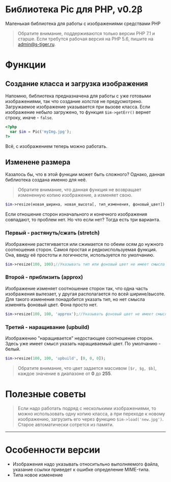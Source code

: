 # Библиотека Pic для PHP, v0.2&beta;

Маленькая библиотека для работы с изображениями средствами PHP

>Обратите внимание, поддерживаются только версии PHP 7.1 и старше. Если требутся рабочая версия на PHP 5.6, пишите на <admin@s-tiger.ru>.

# Функции

## Создание класса и загрузка изображения

Напомню, библиотека предназначена для работы с уже готовыми изображениями, так что создание *холстов* не предусмотрено. Загружаемое изображение указывается при вызове класса. Если изображение небыло загружено, то функция `$im->getErr()` вернет строку, иначе - `false`.

```php
<?php
  var $im = Pic('myImg.jpg');
?>
```

Всё, с изображением теперь можно работать.

## Изменене размера

Казалось бы, что в этой функции может быть сложного? Однако, данная библиотека создана именно для неё.

>Обратите внимание, что данная функция не возвращает измененную копию изображение, а изменяет свою.

```php
$im->resize(новая_ширина, новая_высота[, тип_изменения, фоновый_цвет])
``` 

Если отношение сторон изначального и конечного изображения совпадают, то проблем нет. Но что если нет? Тогда есть три варианта.

### Первый - растянуть/сжать (stretch)

Изображение растягивается или сжимается по обеим осям до нужного соотношения сторон. Самоя простая и редкоиспользуемая функция. Она, ввиду её простоты и логичности, используется по умолчанию.

```php
$im->resize(100, 100);//Указывать тип или фоновый цвет не имеет смысла
``` 

### Второй - приблизить (approx)

Изображение изменяет соотношение сторон так, что одна часть изображения вылезает, у другая располагается по всей ширине/высоте. Для такого изменения понадобится указать тип, но нет смысла изменять фоновый цвет. Фона просто нет.

```php
$im->resize(100, 100, 'approx');//Указывать фоновый цвет не имеет смысла
``` 

### Третий - наращивание (upbuild)

Изображению "наращивается" недостающее соотношение сторон. Здесь уже имеет смысл указать наращиваемый цвет. По умолчанию - белый.

```php
$im->resize(100, 100, 'upbuild', [0, 0, 0]);
``` 

>Обратите внимание, что цвет задается массивом `[$r, $g, $b]`, каждое значение в диапазоне от **0** до  **255**.

# Полезные советы

>Если надо работать подряд с несколькими изображениями, то можно использовать одну копию класса, а при переходе к новому изображению, загрузить его через функцию `$im->load('new.jpg')`. Старое автоматически сотрется из памяти.

***

# Особенности версии

* Изображения надо указывать относитьльно выполняемого файла, указание ссылки приведет к ошибке определение MIME-типа.
* Типа новое изменение
